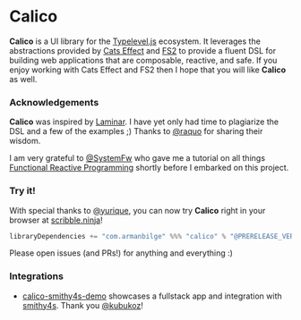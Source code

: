 # Calico

**Calico** is a UI library for the [Typelevel.js](https://typelevel.org/) ecosystem. It leverages the abstractions provided by [Cats Effect](https://typelevel.org/cats-effect/) and [FS2](https://fs2.io/) to provide a fluent DSL for building web applications that are composable, reactive, and safe. If you enjoy working with Cats Effect and FS2 then I hope that you will like **Calico** as well.

### Acknowledgements

**Calico** was inspired by [Laminar](https://Laminar.dev/). I have yet only had time to plagiarize the DSL and a few of the examples ;) Thanks to [@raquo](https://github.com/raquo/) for sharing their wisdom.

I am very grateful to [@SystemFw](https://github.com/SystemFw/) who gave me a tutorial on all things [Functional Reactive Programming](https://en.wikipedia.org/wiki/Functional_reactive_programming) shortly before I embarked on this project.

### Try it!

With special thanks to [@yurique](https://github.com/yurique/), you can now try **Calico** right in your browser at [scribble.ninja](https://scribble.ninja/)!

```scala
libraryDependencies += "com.armanbilge" %%% "calico" % "@PRERELEASE_VERSION@"
```

Please open issues (and PRs!) for anything and everything :)

### Integrations

- [calico-smithy4s-demo](https://github.com/kubukoz/calico-smithy4s-demo/) showcases a fullstack app and integration with [smithy4s](https://github.com/disneystreaming/smithy4s/). Thank you [@kubukoz](https://github.com/kubukoz/)!

